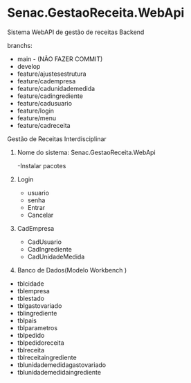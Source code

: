 # Senac.GestaoReceita.WebApi
Sistema WebAPI de gestão de receitas
Backend


branchs:
- main - (NÃO FAZER COMMIT)
- develop
- feature/ajustesestrutura
- feature/cadempresa
- feature/cadunidademedida
- feature/cadingrediente
- feature/cadusuario
- feature/login
- feature/menu
- feature/cadreceita

Gestão de Receitas Interdisciplinar
1. Nome do sistema: Senac.GestaoReceita.WebApi

   -Instalar pacotes 
   
2. Login 
   - usuario
   - senha
    - Entrar
    - Cancelar
	   
4. CadEmpresa
   - CadUsuario
   - CadIngrediente
   - CadUnidadeMedida

5. Banco de Dados(Modelo Workbench )   
   
- tblcidade
- tblempresa
- tblestado
- tblgastovariado
- tblingrediente
- tblpais
- tblparametros
- tblpedido
- tblpedidoreceita
- tblreceita
- tblreceitaingrediente
- tblunidademedidagastovariado
- tblunidademedidaingrediente  





